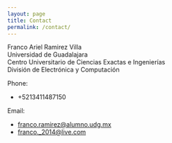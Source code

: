 ```yaml
---
layout: page
title: Contact
permalink: /contact/
---
```

Franco Ariel Ramirez Villa  
Universidad de Guadalajara  
Centro Universitario de Ciencias Exactas e Ingenierías  
División de Electrónica y Computación

Phone:
- +5213411487150  

Email:  
- <a href="mailto:franco.ramirez@alumno.udg.mx">franco.ramirez@alumno.udg.mx</a>  
- <a href="mailto:franco._2014@live.com">franco._2014@live.com </a>
